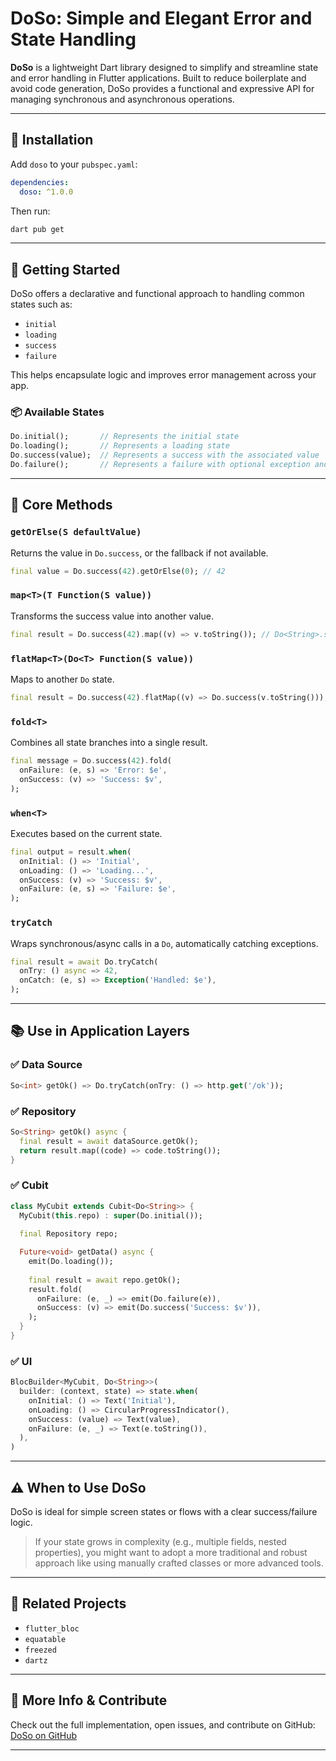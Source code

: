 # DoSo: Simple and Elegant Error and State Handling

**DoSo** is a lightweight Dart library designed to simplify and streamline state and error handling in Flutter applications. Built to reduce boilerplate and avoid code generation, DoSo provides a functional and expressive API for managing synchronous and asynchronous operations.

---

## 🔧 Installation

Add `doso` to your `pubspec.yaml`:

```yaml
dependencies:
  doso: ^1.0.0
```

Then run:

```bash
dart pub get
```

---

## 🚀 Getting Started

DoSo offers a declarative and functional approach to handling common states such as:

* `initial`
* `loading`
* `success`
* `failure`

This helps encapsulate logic and improves error management across your app.

### 📦 Available States

```dart
Do.initial();       // Represents the initial state
Do.loading();       // Represents a loading state
Do.success(value);  // Represents a success with the associated value
Do.failure();       // Represents a failure with optional exception and stack trace
```

---

## 🔑 Core Methods

### `getOrElse(S defaultValue)`

Returns the value in `Do.success`, or the fallback if not available.

```dart
final value = Do.success(42).getOrElse(0); // 42
```

### `map<T>(T Function(S value))`

Transforms the success value into another value.

```dart
final result = Do.success(42).map((v) => v.toString()); // Do<String>.success('42')
```

### `flatMap<T>(Do<T> Function(S value))`

Maps to another `Do` state.

```dart
final result = Do.success(42).flatMap((v) => Do.success(v.toString()));
```

### `fold<T>`

Combines all state branches into a single result.

```dart
final message = Do.success(42).fold(
  onFailure: (e, s) => 'Error: $e',
  onSuccess: (v) => 'Success: $v',
);
```

### `when<T>`

Executes based on the current state.

```dart
final output = result.when(
  onInitial: () => 'Initial',
  onLoading: () => 'Loading...',
  onSuccess: (v) => 'Success: $v',
  onFailure: (e, s) => 'Failure: $e',
);
```

### `tryCatch`

Wraps synchronous/async calls in a `Do`, automatically catching exceptions.

```dart
final result = await Do.tryCatch(
  onTry: () async => 42,
  onCatch: (e, s) => Exception('Handled: $e'),
);
```

---

## 📚 Use in Application Layers

### ✅ Data Source

```dart
So<int> getOk() => Do.tryCatch(onTry: () => http.get('/ok'));
```

### ✅ Repository

```dart
So<String> getOk() async {
  final result = await dataSource.getOk();
  return result.map((code) => code.toString());
}
```

### ✅ Cubit

```dart
class MyCubit extends Cubit<Do<String>> {
  MyCubit(this.repo) : super(Do.initial());
  
  final Repository repo;

  Future<void> getData() async {
    emit(Do.loading());
    
    final result = await repo.getOk();
    result.fold(
      onFailure: (e, _) => emit(Do.failure(e)),
      onSuccess: (v) => emit(Do.success('Success: $v')),
    );
  }
}
```

### ✅ UI

```dart
BlocBuilder<MyCubit, Do<String>>(
  builder: (context, state) => state.when(
    onInitial: () => Text('Initial'),
    onLoading: () => CircularProgressIndicator(),
    onSuccess: (value) => Text(value),
    onFailure: (e, _) => Text(e.toString()),
  ),
)
```

---

## ⚠️ When to Use DoSo

DoSo is ideal for simple screen states or flows with a clear success/failure logic.

> If your state grows in complexity (e.g., multiple fields, nested properties), you might want to adopt a more traditional and robust approach like using manually crafted classes or more advanced tools.

---

## 📎 Related Projects

* `flutter_bloc`
* `equatable`
* `freezed`
* `dartz`

---

## 🔗 More Info & Contribute

Check out the full implementation, open issues, and contribute on GitHub: [DoSo on GitHub](https://github.com/grupo-sbf/DoSo)

---
